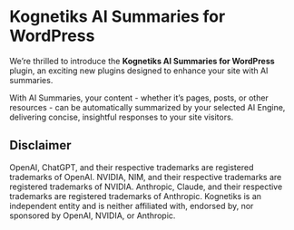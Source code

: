 # Kognetiks AI Summaries for WordPress

We’re thrilled to introduce the **Kognetiks AI Summaries for WordPress** plugin, an exciting new plugins designed to enhance your site with AI summaries.

With AI Summaries, your content - whether it’s pages, posts, or other resources - can be automatically summarized by your selected AI Engine, delivering concise, insightful responses to your site visitors.

## Disclaimer

OpenAI, ChatGPT, and their respective trademarks are registered trademarks of OpenAI. NVIDIA, NIM, and their respective trademarks are registered trademarks of NVIDIA. Anthropic, Claude, and their respective trademarks are registered trademarks of Anthropic. Kognetiks is an independent entity and is neither affiliated with, endorsed by, nor sponsored by OpenAI, NVIDIA, or Anthropic.

